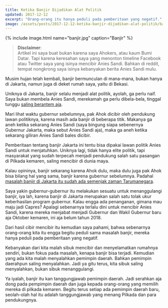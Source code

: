 ```yaml
---
title: Ketika Banjir Dijadikan Alat Politik
updated: 2017-12-12
excerpt: "Orang-orang itu hanya peduli pada pemberitaan yang negatif."
image: /assets/posts/2017-12-12-ketika-banjir-dijadikan-alat-politik/banjir.jpg
---
```


{% include image.html name="banjir.jpg" caption="Banjir" %}

> **Disclaimer**:    
> Artikel ini saya buat bukan karena saya Ahokers, atau kaum Bumi Datar. Tapi karena keresahan saya yang menonton timeline Facebook atau Twitter saya yang isinya mencibir Anies Sandi. Bahkan di reddit, tempat nongkrong saya isinya kebanyakan berita Anies Sandi mulu.

Musim hujan telah kembali, banjir bermunculan di mana-mana, bukan hanya di Jakarta, namun juga di deket rumah saya, yaitu di Bekasi.

Uniknya di Jakarta, banjir selalu menjadi alat politik, ayolah, ga perlu naif. Saya bukan membela Anies Sandi, merekamah ga perlu dibela-bela, tinggal tunggu [saling berantem aja](http://www.tribunnews.com/metropolitan/2017/12/11/pengamat-ungkap-6-tanda-kemunduran-jakarta-di-era-anies-sandi-nomor-4-paling-parah?page=2). 

Mari lihat waktu gubernur sebelumnya, pak Ahok dicibir oleh pendukung lawan politiknya, karena masih ada banjir di beberapa titik. Makanya ga aneh ketika sekarang Anies Sandi (saya bingung siapa sebenernya Gubernur Jakarta, maka sebut Anies Sandi aja), maka ga aneh ketika sekarang giliran Anies Sandi bales dicibir. 

Pemberitaan tentang banjir Jakarta ini tentu bisa dipakai lawan politik Anies Sandi untuk menjatuhkan. Uniknya lagi, tidak hanya elite politik, tapi masyarakat yang sudah terpecah menjadi pendukung salah satu pasangan di Pilkada kemaren, saling mencibir di dunia maya.

Kalau opininya, banjir sekarang karena Ahok dulu, maka dulu juga pak Ahok bisa bilang hal yang sama, banjir karena gubernur sebelumnya. Padahal [masalah banjir di Jakarta itu sudah ada semenjak zaman Tarumanegara](http://nationalgeographic.co.id/berita/2015/01/sejak-zaman-tarumanegara-jakarta-sudah-sering-banjir/).

Saya yakin gubernur-gubernur itu melakukan sesuatu untuk menanggulangi banjir, iya lah, karena banjir di Jakarta merupakan salah satu tolak ukur keberhasilan program gubernur. Kalau engga ada penanganan, gimana mau maju jadi Capres? Apalagi sebenarnya terlalu dini untuk mencibir Anies Sandi, karena mereka menjabat menjadi Gubernur dan Wakil Gubernur baru aja Oktober kemaren, ini aja belum tahun 2018.

Dari hasil cibir mencibir itu kemudian saya pahami, bahwa sebenarnya orang-orang kita itu engga begitu peduli sama masalah banjir, mereka hanya peduli pada pemberitaan yang negatif. 

Kebanyakan dari kita malah sibuk mencibir dan menyelamatkan rumahnya sendiri, bukan fokus pada masalah, kenapa banjir bisa terjadi. Kemudian yang ada kita malah menyalahkan pemimpin daerah. Bahkan pemimpin daerahpun saling menyalahkan. Jadi ya gitu terus, kita sibuk saling menyalahkan, bukan sibuk menanggulangi.

Ya iyalah, banjir itu kan tanggungjawab pemimpin daerah. Jadi serahkan aja dong pada pempimpin daerah dan juga kepada orang-orang yang memilih mereka di pilkada kemaren. Begitu terus setiap ada pemimpin daerah baru, seolah-olah hal itu adalah tanggungjawab yang menang Pilkada dan para pendukungnya.


